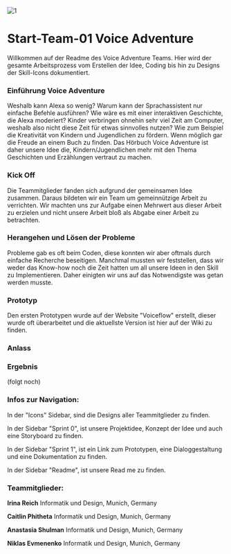 ![1](https://user-images.githubusercontent.com/93767898/144522574-2b965b1a-0d97-426e-8b9e-9120221d566b.jpg)
# Start-Team-01 Voice Adventure  
Willkommen auf der Readme des Voice Adventure Teams. Hier wird der gesamte Arbeitsprozess vom Erstellen der Idee, Coding bis hin zu Designs der Skill-Icons dokumentiert.

### Einführung Voice Adventure
Weshalb kann Alexa so wenig? Warum kann der Sprachassistent nur einfache Befehle ausführen?
Wie wäre es mit einer interaktiven Geschichte, die Alexa moderiert? Kinder verbringen ohnehin sehr viel Zeit am Computer, weshalb also nicht diese Zeit für etwas sinnvolles nutzen? Wie zum Beispiel die Kreativität von Kindern und Jugendlichen zu fördern. Wenn möglich gar die Freude an einem Buch zu finden. Das Hörbuch Voice Adventure ist daher unsere Idee die, Kindern/Jugendlichen mehr mit den Thema Geschichten und Erzählungen vertraut zu machen.

### Kick Off
Die Teammitglieder fanden sich aufgrund der gemeinsamen Idee zusammen. Daraus bildeten wir ein Team um gemeinnützige Arbeit zu verrichten. Wir machten uns zur Aufgabe einen Mehrwert aus dieser Arbeit zu erzielen und nicht unsere Arbeit bloß als Abgabe einer Arbeit zu betrachten.

### Herangehen und Lösen der Probleme
Probleme gab es oft beim Coden, diese konnten wir aber oftmals durch einfache Recherche beseitigen. Manchmal mussten wir feststellen, dass wir weder das Know-how noch die Zeit hatten um all unsere Ideen in den Skill zu Implementieren. Daher einigten wir uns auf das Notwendigste was getan werden musste.

### Prototyp
Den ersten Prototypen wurde auf der Website "Voiceflow" erstellt, dieser wurde oft überarbeitet und die aktuellste Version ist hier auf der Wiki zu finden.

### Anlass


### Ergebnis
(folgt noch)

### **Infos zur Navigation:**

In der "Icons" Sidebar, sind die Designs aller Teammitglieder zu finden.

In der Sidebar "Sprint 0", ist unsere Projektidee, Konzept der Idee und auch eine Storyboard zu finden.

In der Sidebar "Sprint 1", ist ein Link zum Prototypen, eine Dialoggestaltung und eine Dokumentation zu finden.

In der Sidebar "Readme", ist unsere Read me zu finden.

### **Teammitglieder:**

 **Irina Reich**
Informatik und Design, Munich, Germany

 **Caitlin Phitheta**
Informatik und Design, Munich, Germany

 **Anastasia Shulman**
Informatik und Design, Munich, Germany

 **Niklas Evmenenko**
Informatik und Design, Munich, Germany
